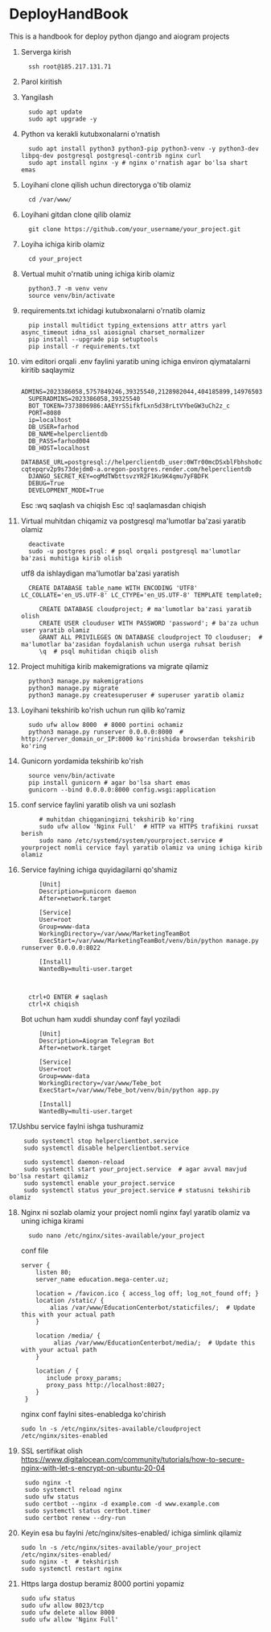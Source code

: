 # DeployHandBook
This is a handbook for deploy python django and aiogram projects

1. Serverga kirish

         ssh root@185.217.131.71
3. Parol kiritish
4. Yangilash

         sudo apt update
         sudo apt upgrade -y
5. Python va kerakli kutubxonalarni o'rnatish

         sudo apt install python3 python3-pip python3-venv -y python3-dev libpq-dev postgresql postgresql-contrib nginx curl
         sudo apt install nginx -y # nginx o'rnatish agar bo'lsa shart emas
7. Loyihani clone qilish uchun directoryga o'tib olamiz

         cd /var/www/
9. Loyihani gitdan clone qilib olamiz

         git clone https://github.com/your_username/your_project.git
11. Loyiha ichiga kirib olamiz

          cd your_project
13. Vertual muhit o'rnatib uning ichiga kirib olamiz

          python3.7 -m venv venv
          source venv/bin/activate
15. requirements.txt ichidagi kutubxonalarni o'rnatib olamiz

          pip install multidict typing_extensions attr attrs yarl async_timeout idna_ssl aiosignal charset_normalizer
          pip install --upgrade pip setuptools
          pip install -r requirements.txt
17. vim editori orqali .env faylini yaratib uning ichiga environ qiymatalarni kiritib saqlaymiz

          ADMINS=2023386058,5757849246,39325540,2128982044,404185899,1497650313,6433057712
          SUPERADMINS=2023386058,39325540
          BOT_TOKEN=7373806986:AAEYrS5ifkfLxn5d38rLtVYbeGW3uCh2z_c
          PORT=8080
          ip=localhost
          DB_USER=farhod
          DB_NAME=helperclientdb
          DB_PASS=farhod004
          DB_HOST=localhost
          DATABASE_URL=postgresql://helperclientdb_user:0WTr00mcDSxblFbhsho0cDgRB454AYvP@dpg-cqtepqrv2p9s73dejdm0-a.oregon-postgres.render.com/helperclientdb
          DJANGO_SECRET_KEY=ogMdTWbttsvzYR2F1Ku9K4qmu7yFBDFK
          DEBUG=True
          DEVELOPMENT_MODE=True

     Esc :wq saqlash va chiqish
     Esc :q! saqlamasdan chiqish
19. Virtual muhitdan chiqamiz va postgresql ma'lumotlar ba'zasi yaratib olamiz

          deactivate
          sudo -u postgres psql: # psql orqali postgresql ma'lumotlar ba'zasi muhitiga kirib olish
      utf8 da ishlaydigan ma'lumotlar ba'zasi yaratish

          CREATE DATABASE table_name WITH ENCODING 'UTF8' LC_COLLATE='en_US.UTF-8' LC_CTYPE='en_US.UTF-8' TEMPLATE template0;  

             CREATE DATABASE cloudproject; # ma'lumotlar ba'zasi yaratib olish
             CREATE USER clouduser WITH PASSWORD 'password'; # ba'za uchun user yaratib olamiz
             GRANT ALL PRIVILEGES ON DATABASE cloudproject TO clouduser;  # ma'lumotlar ba'zasidan foydalanish uchun userga ruhsat berish
             \q  # psql muhitidan chiqib olish
21. Project muhitiga kirib makemigrations va migrate qilamiz

          python3 manage.py makemigrations
          python3 manage.py migrate
          python3 manage.py createsuperuser # superuser yaratib olamiz
23. Loyihani tekshirib ko'rish uchun run qilib ko'ramiz

          sudo ufw allow 8000  # 8000 portini ochamiz
          python3 manage.py runserver 0.0.0.0:8000  # http://server_domain_or_IP:8000 ko'rinishida browserdan tekshirib ko'ring
25. Gunicorn yordamida tekshirib ko'rish

          source venv/bin/activate
          pip install gunicorn # agar bo'lsa shart emas
          gunicorn --bind 0.0.0.0:8000 config.wsgi:application
27. conf service faylini yaratib olish va uni sozlash

             # muhitdan chiqganingizni tekshirib ko'ring
             sudo ufw allow 'Nginx Full'  # HTTP va HTTPS trafikini ruxsat berish
             sudo nano /etc/systemd/system/yourproject.service # yourproject nomli cervice fayl yaratib olamiz va uning ichiga kirib olamiz
29. Service faylning ichiga quyidagilarni qo'shamiz

             [Unit]
             Description=gunicorn daemon
             After=network.target
    
             [Service]
             User=root
             Group=www-data
             WorkingDirectory=/var/www/MarketingTeamBot
             ExecStart=/var/www/MarketingTeamBot/venv/bin/python manage.py runserver 0.0.0.0:8022
    
             [Install]
             WantedBy=multi-user.target

    

          ctrl+O ENTER # saqlash
          ctrl+X chiqish

    Bot uchun ham xuddi shunday conf fayl yoziladi

             [Unit]
             Description=Aiogram Telegram Bot
             After=network.target
   
             [Service]
             User=root
             Group=www-data
             WorkingDirectory=/var/www/Tebe_bot
             ExecStart=/var/www/Tebe_bot/venv/bin/python app.py
   
             [Install]
             WantedBy=multi-user.target

    

17.Ushbu service faylni ishga tushuramiz

        sudo systemctl stop helperclientbot.service
        sudo systemctl disable helperclientbot.service
   
        sudo systemctl daemon-reload
        sudo systemctl start your_project.service  # agar avval mavjud bo'lsa restart qilamiz
        sudo systemctl enable your_project.service
        sudo systemctl status your_project.service # statusni tekshirib olamiz
    

18. Nginx ni sozlab olamiz
      your project nomli nginx fayl yaratib olamiz va uning ichiga kirami

          sudo nano /etc/nginx/sites-available/your_project
      conf file

        server {
            listen 80;
            server_name education.mega-center.uz;

            location = /favicon.ico { access_log off; log_not_found off; }
            location /static/ {
                alias /var/www/EducationCenterbot/staticfiles/;  # Update this with your actual path
            }

            location /media/ {
                 alias /var/www/EducationCenterbot/media/;  # Update this with your actual path
            }

            location / {
               include proxy_params;
               proxy_pass http://localhost:8027;
            }
         }
    nginx conf faylni sites-enabledga ko'chirish

        sudo ln -s /etc/nginx/sites-available/cloudproject /etc/nginx/sites-enabled
18. SSL sertifikat olish
   https://www.digitalocean.com/community/tutorials/how-to-secure-nginx-with-let-s-encrypt-on-ubuntu-20-04

         sudo nginx -t
         sudo systemctl reload nginx
         sudo ufw status
         sudo certbot --nginx -d example.com -d www.example.com
         sudo systemctl status certbot.timer
         sudo certbot renew --dry-run

19. Keyin esa bu faylni /etc/nginx/sites-enabled/ ichiga simlink qilamiz

        sudo ln -s /etc/nginx/sites-available/your_project /etc/nginx/sites-enabled/
        sudo nginx -t  # tekshirish
        sudo systemctl restart nginx

21. Https larga dostup beramiz 8000 portini yopamiz

        sudo ufw status
        sudo ufw allow 8023/tcp
        sudo ufw delete allow 8000 
        sudo ufw allow 'Nginx Full'



     

  
        
